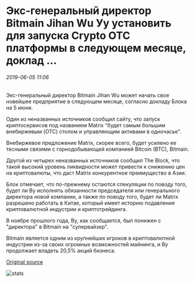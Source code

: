 # Экс-генеральный директор Bitmain Jihan Wu Уу установить для запуска Crypto OTC платформы в следующем месяце, доклад ...

###### 2019-06-05 11:06

Экс-генеральный директор Bitmain Jihan Wu может начать свое новейшее предприятие в следующем месяце, согласно докладу Блока на 5 июня.

Один из неназванных источников сообщил сайту, что запуск криптосервисов под названием Matrix "будет самым большим внебиржевым (OTC) столом и управляющим активами в одночасье".

Внебиржевое предложение Matrix, скорее всего, будет усилено ее тесными связями с горнодобывающей компанией Bitcoin (BTC), Bitmain.

Другой из четырех неназванных источников сообщил The Block, что такой высокий уровень ликвидности может привести к снижению цен на криптовалюты, что даст Matrix конкурентное преимущество в Азии.

Блок отмечает, что по-прежнему остаются спекуляции по поводу того, будет ли Ву исполнять обязанности председателя или генерального директора новой компании, а также по поводу того, будет ли Matrix разрешено работать в Китае, который имеет историю подавления криптовалютной индустрии и криптотрейдинга.

В ноябре прошлого года, Ву, как сообщается, был понижен с "директора" в Bitmain на "супервайзер".

Bitmain является одним из крупнейших игроков в криптовалютной индустрии из-за своих огромных возможностей майнинга, и Ву продолжает владеть 20,5% акций бизнеса.

[Original source](https://cointelegraph.com/news/ex-bitmain-ceo-jihan-wu-set-to-launch-crypto-otc-platform-next-month-report)

![stats](https://c.statcounter.com/11760860/0/a89fa40b/1/ "stats")